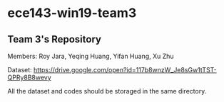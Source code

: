 # ece143-win19-team3

## Team 3's Repository 
Members: Roy Jara, Yeqing Huang, Yifan Huang, Xu Zhu

Dataset: https://drive.google.com/open?id=117b8wnzW_Je8sGw1tTST-QPRy8B8wevy

All the dataset and codes should be storaged in the same directory. 
